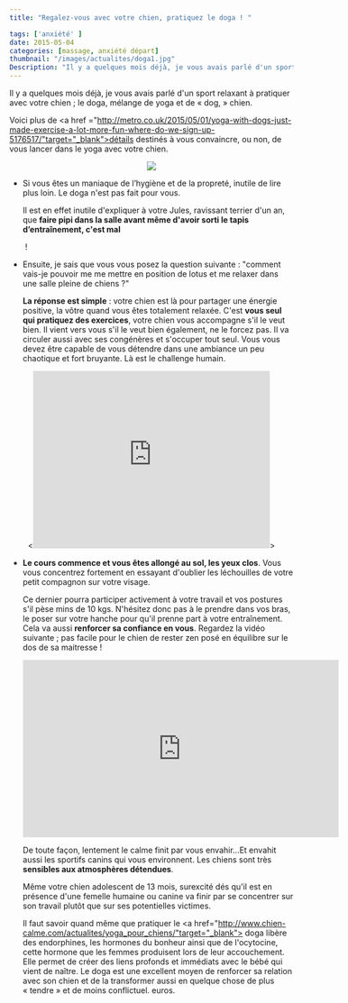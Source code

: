 ```yaml
---
title: "Regalez-vous avec votre chien, pratiquez le doga ! "

tags: ['anxiété' ]
date: 2015-05-04
categories: [massage, anxiété départ]
thumbnail: "/images/actualites/doga1.jpg"
Description: "Il y a quelques mois déjà, je vous avais parlé d'un sport relaxant à pratiquer avec votre chien ; le doga, mélange de yoga et de « dog, » chien. "
---
```


Il y a quelques mois déjà, je vous avais parlé d'un sport relaxant à pratiquer avec votre chien ; le doga, mélange de yoga et de « dog, » chien.

Voici plus de <a href ="http://metro.co.uk/2015/05/01/yoga-with-dogs-just-made-exercise-a-lot-more-fun-where-do-we-sign-up-5176517/"target="_blank">détails</a> destinés à vous convaincre, ou non, de vous lancer dans le yoga avec votre chien.

<p align="center"><img src= "/images/actualites/doga1.jpg"></p>

<ul> <li>
Si vous êtes un maniaque de l’hygiène et de la propreté, inutile de lire plus loin. Le doga n'est pas fait pour vous.

Il est en effet inutile d'expliquer à votre Jules, ravissant terrier d'un an, que <b>faire pipi dans la salle avant même d'avoir sorti le tapis d’entraînement, c'est mal</b> </li> ! </ul>
<ul><li> Ensuite, je sais que vous vous posez la question suivante : "comment vais-je pouvoir me me mettre en position de lotus et me relaxer dans une salle pleine de chiens ?"


 <b>La réponse est simple</b> : votre chien est là pour partager une énergie positive, la vôtre quand vous êtes totalement relaxée. C'est <b>vous seul qui pratiquez des exercices</b>, votre chien vous accompagne s'il le veut bien. Il vient vers vous s'il le veut bien également, ne le forcez pas. Il va circuler aussi avec ses congénères et s'occuper tout seul. Vous vous devez être capable de vous détendre dans une ambiance un peu chaotique et fort bruyante. Là est le challenge humain. </ul>

<p align="center"><<iframe width="420" height="315" src="https://www.youtube.com/embed/_WKqbDcEtSU" frameborder="0" allowfullscreen></iframe>></iframe>

<ul><li><b>Le cours commence et vous êtes allongé au sol, les yeux clos</b>. Vous vous concentrez fortement en essayant d'oublier les léchouilles de votre petit compagnon sur votre visage.

Ce dernier pourra participer activement à votre travail et vos postures s'il pèse mins de 10 kgs. N'hésitez donc pas à le prendre dans vos bras, le poser sur votre hanche pour qu'il prenne part à votre entraînement. Cela va aussi <b>renforcer sa confiance en vous</b>. Regardez la vidéo suivante ; pas facile pour le chien de rester zen posé en équilibre sur le dos de sa maitresse !


<p align="center"><iframe width="560" height="315" src="https://www.youtube.com/embed/NV505cgcPFM" frameborder="0" allowfullscreen></iframe></p>

 De toute façon, lentement le calme finit par vous envahir...Et envahit aussi les sportifs canins qui vous environnent. Les chiens sont très <b>sensibles aux atmosphères détendues</b>.

 Même votre chien adolescent de 13 mois, surexcité dés qu'il est en présence d'une femelle humaine ou canine va finir par se concentrer sur son travail plutôt que sur ses potentielles victimes.</li>


Il faut savoir quand même que pratiquer le <a href="http://www.chien-calme.com/actualites/yoga_pour_chiens/"target="_blank"> doga</a> libère des endorphines, les hormones du bonheur ainsi que de l'ocytocine, cette hormone que les femmes produisent lors de leur accouchement. Elle permet de créer des liens profonds et immédiats avec le bébé qui vient de naître.
Le doga est une excellent moyen de  renforcer sa relation avec son chien et de la transformer aussi en quelque chose de plus « tendre » et de moins conflictuel. euros.


